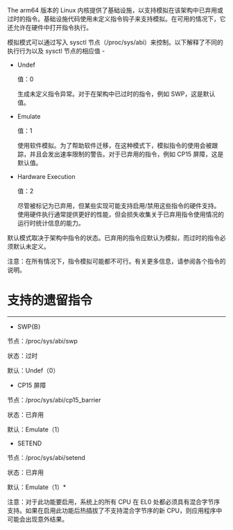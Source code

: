 The arm64 版本的 Linux 内核提供了基础设施，以支持模拟在该架构中已弃用或过时的指令。基础设施代码使用未定义指令钩子来支持模拟。在可用的情况下，它还允许在硬件中打开指令执行。

模拟模式可以通过写入 sysctl 节点（/proc/sys/abi）来控制。以下解释了不同的执行行为以及 sysctl 节点的相应值 -

* Undef

  值：0

  生成未定义指令异常。对于在架构中已过时的指令，例如 SWP，这是默认值。

* Emulate

  值：1

  使用软件模拟。为了帮助软件迁移，在这种模式下，模拟指令的使用会被跟踪，并且会发出速率限制的警告。对于已弃用的指令，例如 CP15 屏障，这是默认值。

* Hardware Execution

  值：2

  尽管被标记为已弃用，但某些实现可能支持启用/禁用这些指令的硬件支持。使用硬件执行通常提供更好的性能，但会损失收集关于已弃用指令使用情况的运行时统计信息的能力。

默认模式取决于架构中指令的状态。已弃用的指令应默认为模拟，而过时的指令必须默认未定义。

注意：在所有情况下，指令模拟可能都不可行。有关更多信息，请参阅各个指令的说明。

# 支持的遗留指令

-----------------------------

* SWP{B}

节点：/proc/sys/abi/swp

状态：过时

默认：Undef（0）

* CP15 屏障

节点：/proc/sys/abi/cp15_barrier

状态：已弃用

默认：Emulate（1）

* SETEND

节点：/proc/sys/abi/setend

状态：已弃用

默认：Emulate（1）*

注意：对于此功能要启用，系统上的所有 CPU 在 EL0 处都必须具有混合字节序支持。如果在启用此功能后热插拔了不支持混合字节序的新 CPU，则应用程序中可能会出现意外结果。